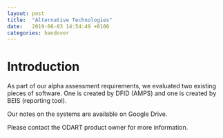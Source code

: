 ```yaml
---
layout: post
title:  "Alternative Technologies"
date:   2019-06-03 14:54:49 +0100
categories: handover
---
```


# Introduction

As part of our alpha assessment requirements, we evaluated two existing pieces of software.
One is created by DFID (AMPS) and one is created by BEIS (reporting tool).

Our notes on the systems are available on Google Drive.

Please contact the ODART product owner for more information.
